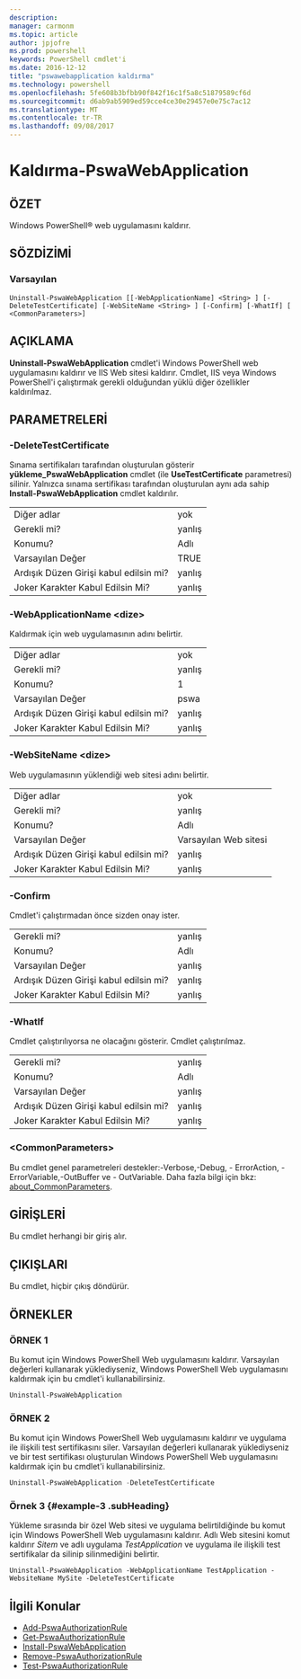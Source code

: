 ```yaml
---
description: 
manager: carmonm
ms.topic: article
author: jpjofre
ms.prod: powershell
keywords: PowerShell cmdlet'i
ms.date: 2016-12-12
title: "pswawebapplication kaldırma"
ms.technology: powershell
ms.openlocfilehash: 5fe608b3bfbb90f842f16c1f5a8c51879589cf6d
ms.sourcegitcommit: d6ab9ab5909ed59cce4ce30e29457e0e75c7ac12
ms.translationtype: MT
ms.contentlocale: tr-TR
ms.lasthandoff: 09/08/2017
---
```

# <a name="uninstall-pswawebapplication"></a>Kaldırma-PswaWebApplication

## <a name="synopsis"></a>ÖZET

Windows PowerShell® web uygulamasını kaldırır.

## <a name="syntax"></a>SÖZDİZİMİ

### <a name="default"></a>Varsayılan
```
Uninstall-PswaWebApplication [[-WebApplicationName] <String> ] [-DeleteTestCertificate] [-WebSiteName <String> ] [-Confirm] [-WhatIf] [ <CommonParameters>]
```

## <a name="description"></a>AÇIKLAMA

**Uninstall-PswaWebApplication** cmdlet'i Windows PowerShell web uygulamasını kaldırır ve IIS Web sitesi kaldırır. Cmdlet, IIS veya Windows PowerShell'i çalıştırmak gerekli olduğundan yüklü diğer özellikler kaldırılmaz.

## <a name="parameters"></a>PARAMETRELERİ

### <a name="-deletetestcertificate"></a>-DeleteTestCertificate

Sınama sertifikaları tarafından oluşturulan gösterir **yükleme\_PswaWebApplication** cmdlet (ile **UseTestCertificate** parametresi) silinir.
Yalnızca sınama sertifikası tarafından oluşturulan aynı ada sahip **Install-PswaWebApplication** cmdlet kaldırılır.

|||  
|-|-|
| Diğer adlar                              | yok                                 |
| Gerekli mi?                            | yanlış                                |
| Konumu?                            | Adlı                                |
| Varsayılan Değer                        | TRUE                                 |
| Ardışık Düzen Girişi kabul edilsin mi?               | yanlış                                |
| Joker Karakter Kabul Edilsin Mi?          | yanlış                                |

### <a name="-webapplicationname-ltstringgt"></a>-WebApplicationName &lt;dize&gt;

Kaldırmak için web uygulamasının adını belirtir.

|||  
|-|-|
| Diğer adlar                              | yok                                 |
| Gerekli mi?                            | yanlış                                |
| Konumu?                            | 1                                    |
| Varsayılan Değer                        | pswa                                 |
| Ardışık Düzen Girişi kabul edilsin mi?               | yanlış                                |
| Joker Karakter Kabul Edilsin Mi?          | yanlış                                |

### <a name="-websitename-ltstringgt"></a>-WebSiteName &lt;dize&gt;

Web uygulamasının yüklendiği web sitesi adını belirtir.

|||  
|-|-|
| Diğer adlar                              | yok                                 |
| Gerekli mi?                            | yanlış                                |
| Konumu?                            | Adlı                                |
| Varsayılan Değer                        | Varsayılan Web sitesi                     |
| Ardışık Düzen Girişi kabul edilsin mi?               | yanlış                                |
| Joker Karakter Kabul Edilsin Mi?          | yanlış                                |

### <a name="-confirm"></a>-Confirm

Cmdlet'i çalıştırmadan önce sizden onay ister.

|||  
|-|-|
| Gerekli mi?                            | yanlış                                |
| Konumu?                            | Adlı                                |
| Varsayılan Değer                        | yanlış                                |
| Ardışık Düzen Girişi kabul edilsin mi?               | yanlış                                |
| Joker Karakter Kabul Edilsin Mi?          | yanlış                                |

### <a name="-whatif"></a>-WhatIf

Cmdlet çalıştırılıyorsa ne olacağını gösterir.
Cmdlet çalıştırılmaz.

|||  
|-|-|
| Gerekli mi?                            | yanlış                                |
| Konumu?                            | Adlı                                |
| Varsayılan Değer                        | yanlış                                |
| Ardışık Düzen Girişi kabul edilsin mi?               | yanlış                                |
| Joker Karakter Kabul Edilsin Mi?          | yanlış                                |

### <a name="ltcommonparametersgt"></a>&lt;CommonParameters&gt;

Bu cmdlet genel parametreleri destekler:-Verbose,-Debug, - ErrorAction, - ErrorVariable,-OutBuffer ve - OutVariable.
Daha fazla bilgi için bkz: [about_CommonParameters](http://go.microsoft.com/fwlink/p/?LinkID=113216).

## <a name="inputs"></a>GİRİŞLERİ

Bu cmdlet herhangi bir giriş alır.

## <a name="outputs"></a>ÇIKIŞLARI

Bu cmdlet, hiçbir çıkış döndürür.

## <a name="examples"></a>ÖRNEKLER

### <a name="example-1"></a>ÖRNEK 1

Bu komut için Windows PowerShell Web uygulamasını kaldırır.
Varsayılan değerleri kullanarak yüklediyseniz, Windows PowerShell Web uygulamasını kaldırmak için bu cmdlet'i kullanabilirsiniz.

```PowerShell
Uninstall-PswaWebApplication
```

### <a name="example-2"></a>ÖRNEK 2

Bu komut için Windows PowerShell Web uygulamasını kaldırır ve uygulama ile ilişkili test sertifikasını siler.
Varsayılan değerleri kullanarak yüklediyseniz ve bir test sertifikası oluşturulan Windows PowerShell Web uygulamasını kaldırmak için bu cmdlet'i kullanabilirsiniz.

```PowerShell
Uninstall-PswaWebApplication -DeleteTestCertificate
```

### <a name="example-3-example-3-subheading"></a>Örnek 3 {#example-3 .subHeading}

Yükleme sırasında bir özel Web sitesi ve uygulama belirtildiğinde bu komut için Windows PowerShell Web uygulamasını kaldırır.
Adlı Web sitesini komut kaldırır *Sitem* ve adlı uygulama *TestApplication* ve uygulama ile ilişkili test sertifikalar da silinip silinmediğini belirtir.

```
Uninstall-PswaWebApplication -WebApplicationName TestApplication -WebsiteName MySite -DeleteTestCertificate
```

## <a name="related-topics"></a>İlgili Konular

- [Add-PswaAuthorizationRule](add-pswaauthorizationrule.md)
- [Get-PswaAuthorizationRule](get-pswaauthorizationrule.md)
- [Install-PswaWebApplication](install-pswawebapplication.md)
- [Remove-PswaAuthorizationRule](remove-pswaauthorizationrule.md)
- [Test-PswaAuthorizationRule](test-pswaauthorizationrule.md)
